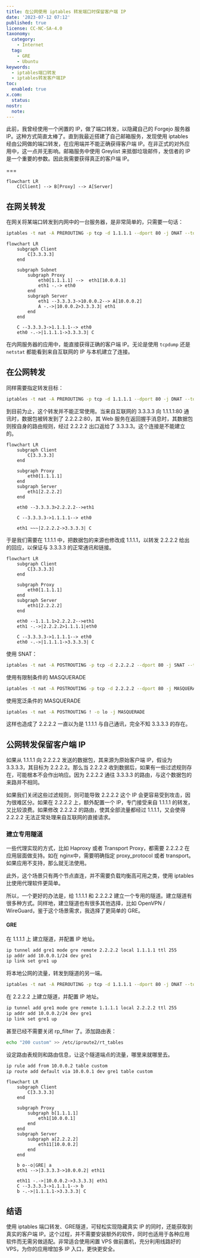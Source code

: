 ```yaml
---
title: 在公网使用 iptables 转发端口时保留客户端 IP
date: '2023-07-12 07:12'
published: true
license: CC-NC-SA-4.0
taxonomy:
  category:
    - Internet
  tag:
    - GRE
    - Ubuntu
keywords:
  - iptables端口转发
  - iptables转发客户端IP
toc:
  enabled: true
x.com:
  status: 
nostr:
  note: 
---
```


此前，我曾经使用一个闲置的 IP，做了端口转发，以隐藏自己的 Forgejo 服务器 IP。这种方式简直太棒了。直到我最近搭建了自己邮箱服务，发现使用 iptables 经由公网做的端口转发，在应用端并不能正确获得客户端 IP。在非正式的对外应用中，这一点并无影响。邮箱服务中使用 Greylist 来抵御垃圾邮件，发信者的 IP 是一个重要的参数。因此我需要获得真正的客户端 IP。

===

```mermaid
flowchart LR
    C[Client] --> B[Proxy] --> A[Server]
```

## 在网关转发

在网关将某端口转发到内网中的一台服务器，是非常简单的，只需要一句话：

```bash
iptables -t nat -A PREROUTING -p tcp -d 1.1.1.1 --dport 80 -j DNAT --to-destination 10.0.0.2:80
```

```mermaid
flowchart LR
    subgraph Client
        C[3.3.3.3]
    end

    subgraph Subnet
        subgraph Proxy
            eth0[1.1.1.1] -->  eth1[10.0.0.1]
            eth1 -.-> eth0
        end
        subgraph Server
            eth1 --3.3.3.3->10.0.0.2--> A[10.0.0.2]
            A -.->|10.0.0.2>3.3.3.3| eth1
        end 
    end

    C --3.3.3.3->1.1.1.1--> eth0
    eth0 -.->|1.1.1.1->3.3.3.3| C
```

在内网服务器的应用中，能直接获得正确的客户端 IP。无论是使用 `tcpdump` 还是 `netstat` 都能看到来自互联网的 IP 与本机建立了连接。

## 在公网转发

同样需要指定转发目标：

```bash
iptables -t nat -A PREROUTING -p tcp -d 1.1.1.1 --dport 80 -j DNAT --to-destination 2.2.2.2:80
```

到目前为止，这个转发并不能正常使用。当来自互联网的 3.3.3.3 向 1.1.1.1:80 通讯时，数据包被转发到了 2.2.2.2:80，其 Web 服务在返回握手消息时，其数据包则按自身的路由规则，经过 2.2.2.2 出口返给了 3.3.3.3。这个连接是不能建立的。

```mermaid
flowchart LR
    subgraph Client
        C[3.3.3.3]
    end

    subgraph Proxy
        eth0[1.1.1.1]
    end
    subgraph Server
        eth1[2.2.2.2]
    end 

    eth0 --3.3.3.3>2.2.2.2-->eth1

    C --3.3.3.3->1.1.1.1--> eth0

    eth1 ~~~|2.2.2.2->3.3.3.3| C
```

于是我们需要在 1.1.1.1 中，把数据包的来源也修改成 1.1.1.1，以转发 2.2.2.2 给出的回应，以保证与 3.3.3.3 的正常通讯和链接。

```mermaid
flowchart LR
    subgraph Client
        C[3.3.3.3]
    end

    subgraph Proxy
        eth0[1.1.1.1]
    end
    subgraph Server
        eth1[2.2.2.2]
    end 

    eth0 --1.1.1.1>2.2.2.2-->eth1
    eth1 -.->|2.2.2.2>1.1.1.1|eth0

    C --3.3.3.3->1.1.1.1--> eth0
    eth0 -.->|1.1.1.1->3.3.3.3| C
```

使用 SNAT：
```bash
iptables -t nat -A POSTROUTING -p tcp -d 2.2.2.2 --dport 80 -j SNAT --to-source 1.1.1.1
```

使用有限制条件的 MASQUERADE
```bash
iptables -t nat -A POSTROUTING -p tcp -d 2.2.2.2 --dport 80 -j MASQUERADE
```

使用宽泛条件的 MASQUERADE
```bash
iptables -t nat -A POSTROUTING ! -o lo -j MASQUERADE
```

这样也造成了 2.2.2.2 一直以为是 1.1.1.1 与自己通讯，完全不知 3.3.3.3 的存在。

## 公网转发保留客户端 IP

如果从 1.1.1.1 向 2.2.2.2 发送的数据包，其来源为原始客户端 IP，假设为 3.3.3.3，其目标为 2.2.2.2。那么当 2.2.2.2 收到数据后，如果有一些过滤规则存在，可能根本不会作出响应。因为 2.2.2.2 通往 3.3.3.3 的路由，与这个数据包的来路并不相同。

如果我们关闭这些过滤规则，则可能导致 2.2.2.2 这个 IP 会更容易受到攻击，因为很难区分。如果在 2.2.2.2 上，额外配置一个 IP，专门接受来自 1.1.1.1 的转发，又比较浪费。如果修改 2.2.2.2 的路由，使其全部流量都经过 1.1.1.1，又会使得 2.2.2.2 无法正常处理来自互联网的直接请求。

### 建立专用隧道

一些代理实现的方式，比如 Haproxy 或者 Transport Proxy，都需要 2.2.2.2 在应用层面做支持。如在 nginx中，需要明确指定 proxy_protocol 或者 transport。如果应用不支持，那么就无法使用。

此外，这个场景只有两个节点直连，并不需要负载均衡高可用之类，使用 iptables 比使用代理软件更简单。

所以，一个更好的办法是，给 1.1.1.1 和 2.2.2.2 建立一个专用的隧道。建立隧道有很多种方式。同样地，建立隧道也有很多其他选择，比如 OpenVPN / WireGuard，鉴于这个场景需求，我选择了更简单的 GRE。

#### GRE

在 1.1.1.1 上 建立隧道，并配置 IP 地址。

```bash
ip tunnel add gre1 mode gre remote 2.2.2.2 local 1.1.1.1 ttl 255
ip addr add 10.0.0.1/24 dev gre1
ip link set gre1 up
```

将本地公网的流量，转发到隧道的另一端。

```bash
iptables -t nat -A PREROUTING -p tcp -d 1.1.1.1 --dport 80 -j DNAT --to-destination 10.0.0.2:80
```

在 2.2.2.2 上建立隧道，并配置 IP 地址。

```bash
ip tunnel add gre1 mode gre remote 1.1.1.1 local 2.2.2.2 ttl 255
ip addr add 10.0.0.2/24 dev gre1
ip link set gre1 up
```

甚至已经不需要关闭 rp_filter 了。添加路由表：

```bash
echo "200 custom" >> /etc/iproute2/rt_tables
```

设定路由表规则和路由信息，让这个隧道端点的流量，哪里来就哪里去。

```bash
ip rule add from 10.0.0.2 table custom
ip route add default via 10.0.0.1 dev gre1 table custom
```

```mermaid
flowchart LR
    subgraph Client
        C[3.3.3.3]
    end

    subgraph Proxy
        subgraph b[1.1.1.1]
            eth1[10.0.0.1]
        end
    end
    subgraph Server 
        subgraph a[2.2.2.2]
            eth11[10.0.0.2]
        end 
    end

    b o--o|GRE| a
    eth1 -->|3.3.3.3->10.0.0.2| eth11

    eth11 -.->|10.0.0.2->3.3.3.3| eth1
    C --3.3.3.3->1.1.1.1--> b
    b -.->|1.1.1.1->3.3.3.3| C
```

## 结语

使用 iptables 端口转发、GRE隧道，可轻松实现隐藏真实 IP 的同时，还能获取到真实的客户端 IP。这个过程，并不需要安装额外的软件，同时也适用于各种应用软件而无需另做适配。非常适合使用闲置 VPS 做前置机，充分利用线路好的 VPS，为你的应用增加多 IP 入口，更快更安全。